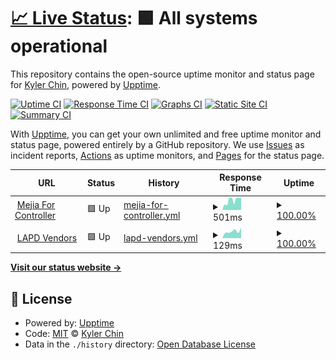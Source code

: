 # [📈 Live Status](https://demo.upptime.js.org): <!--live status--> **🟩 All systems operational**

This repository contains the open-source uptime monitor and status page for [Kyler Chin](https://demo.upptime.js.org), powered by [Upptime](https://github.com/upptime/upptime).

[![Uptime CI](https://github.com/kylerchin/mejia-uptime-check/workflows/Uptime%20CI/badge.svg)](https://github.com/kylerchin/mejia-uptime-check/actions?query=workflow%3A%22Uptime+CI%22)
[![Response Time CI](https://github.com/kylerchin/mejia-uptime-check/workflows/Response%20Time%20CI/badge.svg)](https://github.com/kylerchin/mejia-uptime-check/actions?query=workflow%3A%22Response+Time+CI%22)
[![Graphs CI](https://github.com/kylerchin/mejia-uptime-check/workflows/Graphs%20CI/badge.svg)](https://github.com/kylerchin/mejia-uptime-check/actions?query=workflow%3A%22Graphs+CI%22)
[![Static Site CI](https://github.com/kylerchin/mejia-uptime-check/workflows/Static%20Site%20CI/badge.svg)](https://github.com/kylerchin/mejia-uptime-check/actions?query=workflow%3A%22Static+Site+CI%22)
[![Summary CI](https://github.com/kylerchin/mejia-uptime-check/workflows/Summary%20CI/badge.svg)](https://github.com/kylerchin/mejia-uptime-check/actions?query=workflow%3A%22Summary+CI%22)

With [Upptime](https://upptime.js.org), you can get your own unlimited and free uptime monitor and status page, powered entirely by a GitHub repository. We use [Issues](https://github.com/kylerchin/mejia-uptime-check/issues) as incident reports, [Actions](https://github.com/kylerchin/mejia-uptime-check/actions) as uptime monitors, and [Pages](https://demo.upptime.js.org) for the status page.

<!--start: status pages-->
<!-- This summary is generated by Upptime (https://github.com/upptime/upptime) -->
<!-- Do not edit this manually, your changes will be overwritten -->
<!-- prettier-ignore -->
| URL | Status | History | Response Time | Uptime |
| --- | ------ | ------- | ------------- | ------ |
| <img alt="" src="https://favicons.githubusercontent.com/mejiaforcontroller.com" height="13"> [Mejia For Controller](https://mejiaforcontroller.com) | 🟩 Up | [mejia-for-controller.yml](https://github.com/kylerchin/mejia-uptime-check/commits/HEAD/history/mejia-for-controller.yml) | <details><summary><img alt="Response time graph" src="./graphs/mejia-for-controller/response-time-week.png" height="20"> 501ms</summary><br><a href="https://demo.upptime.js.org/history/mejia-for-controller"><img alt="Response time 549" src="https://img.shields.io/endpoint?url=https%3A%2F%2Fraw.githubusercontent.com%2Fkylerchin%2Fmejia-uptime-check%2FHEAD%2Fapi%2Fmejia-for-controller%2Fresponse-time.json"></a><br><a href="https://demo.upptime.js.org/history/mejia-for-controller"><img alt="24-hour response time 605" src="https://img.shields.io/endpoint?url=https%3A%2F%2Fraw.githubusercontent.com%2Fkylerchin%2Fmejia-uptime-check%2FHEAD%2Fapi%2Fmejia-for-controller%2Fresponse-time-day.json"></a><br><a href="https://demo.upptime.js.org/history/mejia-for-controller"><img alt="7-day response time 501" src="https://img.shields.io/endpoint?url=https%3A%2F%2Fraw.githubusercontent.com%2Fkylerchin%2Fmejia-uptime-check%2FHEAD%2Fapi%2Fmejia-for-controller%2Fresponse-time-week.json"></a><br><a href="https://demo.upptime.js.org/history/mejia-for-controller"><img alt="30-day response time 549" src="https://img.shields.io/endpoint?url=https%3A%2F%2Fraw.githubusercontent.com%2Fkylerchin%2Fmejia-uptime-check%2FHEAD%2Fapi%2Fmejia-for-controller%2Fresponse-time-month.json"></a><br><a href="https://demo.upptime.js.org/history/mejia-for-controller"><img alt="1-year response time 549" src="https://img.shields.io/endpoint?url=https%3A%2F%2Fraw.githubusercontent.com%2Fkylerchin%2Fmejia-uptime-check%2FHEAD%2Fapi%2Fmejia-for-controller%2Fresponse-time-year.json"></a></details> | <details><summary><a href="https://demo.upptime.js.org/history/mejia-for-controller">100.00%</a></summary><a href="https://demo.upptime.js.org/history/mejia-for-controller"><img alt="All-time uptime 99.74%" src="https://img.shields.io/endpoint?url=https%3A%2F%2Fraw.githubusercontent.com%2Fkylerchin%2Fmejia-uptime-check%2FHEAD%2Fapi%2Fmejia-for-controller%2Fuptime.json"></a><br><a href="https://demo.upptime.js.org/history/mejia-for-controller"><img alt="24-hour uptime 100.00%" src="https://img.shields.io/endpoint?url=https%3A%2F%2Fraw.githubusercontent.com%2Fkylerchin%2Fmejia-uptime-check%2FHEAD%2Fapi%2Fmejia-for-controller%2Fuptime-day.json"></a><br><a href="https://demo.upptime.js.org/history/mejia-for-controller"><img alt="7-day uptime 100.00%" src="https://img.shields.io/endpoint?url=https%3A%2F%2Fraw.githubusercontent.com%2Fkylerchin%2Fmejia-uptime-check%2FHEAD%2Fapi%2Fmejia-for-controller%2Fuptime-week.json"></a><br><a href="https://demo.upptime.js.org/history/mejia-for-controller"><img alt="30-day uptime 99.74%" src="https://img.shields.io/endpoint?url=https%3A%2F%2Fraw.githubusercontent.com%2Fkylerchin%2Fmejia-uptime-check%2FHEAD%2Fapi%2Fmejia-for-controller%2Fuptime-month.json"></a><br><a href="https://demo.upptime.js.org/history/mejia-for-controller"><img alt="1-year uptime 99.74%" src="https://img.shields.io/endpoint?url=https%3A%2F%2Fraw.githubusercontent.com%2Fkylerchin%2Fmejia-uptime-check%2FHEAD%2Fapi%2Fmejia-for-controller%2Fuptime-year.json"></a></details>
| <img alt="" src="https://favicons.githubusercontent.com/lapdvendors.mejiaforcontroller.com" height="13"> [LAPD Vendors](https://lapdvendors.mejiaforcontroller.com) | 🟩 Up | [lapd-vendors.yml](https://github.com/kylerchin/mejia-uptime-check/commits/HEAD/history/lapd-vendors.yml) | <details><summary><img alt="Response time graph" src="./graphs/lapd-vendors/response-time-week.png" height="20"> 129ms</summary><br><a href="https://demo.upptime.js.org/history/lapd-vendors"><img alt="Response time 129" src="https://img.shields.io/endpoint?url=https%3A%2F%2Fraw.githubusercontent.com%2Fkylerchin%2Fmejia-uptime-check%2FHEAD%2Fapi%2Flapd-vendors%2Fresponse-time.json"></a><br><a href="https://demo.upptime.js.org/history/lapd-vendors"><img alt="24-hour response time 92" src="https://img.shields.io/endpoint?url=https%3A%2F%2Fraw.githubusercontent.com%2Fkylerchin%2Fmejia-uptime-check%2FHEAD%2Fapi%2Flapd-vendors%2Fresponse-time-day.json"></a><br><a href="https://demo.upptime.js.org/history/lapd-vendors"><img alt="7-day response time 129" src="https://img.shields.io/endpoint?url=https%3A%2F%2Fraw.githubusercontent.com%2Fkylerchin%2Fmejia-uptime-check%2FHEAD%2Fapi%2Flapd-vendors%2Fresponse-time-week.json"></a><br><a href="https://demo.upptime.js.org/history/lapd-vendors"><img alt="30-day response time 129" src="https://img.shields.io/endpoint?url=https%3A%2F%2Fraw.githubusercontent.com%2Fkylerchin%2Fmejia-uptime-check%2FHEAD%2Fapi%2Flapd-vendors%2Fresponse-time-month.json"></a><br><a href="https://demo.upptime.js.org/history/lapd-vendors"><img alt="1-year response time 129" src="https://img.shields.io/endpoint?url=https%3A%2F%2Fraw.githubusercontent.com%2Fkylerchin%2Fmejia-uptime-check%2FHEAD%2Fapi%2Flapd-vendors%2Fresponse-time-year.json"></a></details> | <details><summary><a href="https://demo.upptime.js.org/history/lapd-vendors">100.00%</a></summary><a href="https://demo.upptime.js.org/history/lapd-vendors"><img alt="All-time uptime 100.00%" src="https://img.shields.io/endpoint?url=https%3A%2F%2Fraw.githubusercontent.com%2Fkylerchin%2Fmejia-uptime-check%2FHEAD%2Fapi%2Flapd-vendors%2Fuptime.json"></a><br><a href="https://demo.upptime.js.org/history/lapd-vendors"><img alt="24-hour uptime 100.00%" src="https://img.shields.io/endpoint?url=https%3A%2F%2Fraw.githubusercontent.com%2Fkylerchin%2Fmejia-uptime-check%2FHEAD%2Fapi%2Flapd-vendors%2Fuptime-day.json"></a><br><a href="https://demo.upptime.js.org/history/lapd-vendors"><img alt="7-day uptime 100.00%" src="https://img.shields.io/endpoint?url=https%3A%2F%2Fraw.githubusercontent.com%2Fkylerchin%2Fmejia-uptime-check%2FHEAD%2Fapi%2Flapd-vendors%2Fuptime-week.json"></a><br><a href="https://demo.upptime.js.org/history/lapd-vendors"><img alt="30-day uptime 100.00%" src="https://img.shields.io/endpoint?url=https%3A%2F%2Fraw.githubusercontent.com%2Fkylerchin%2Fmejia-uptime-check%2FHEAD%2Fapi%2Flapd-vendors%2Fuptime-month.json"></a><br><a href="https://demo.upptime.js.org/history/lapd-vendors"><img alt="1-year uptime 100.00%" src="https://img.shields.io/endpoint?url=https%3A%2F%2Fraw.githubusercontent.com%2Fkylerchin%2Fmejia-uptime-check%2FHEAD%2Fapi%2Flapd-vendors%2Fuptime-year.json"></a></details>

<!--end: status pages-->

[**Visit our status website →**](https://demo.upptime.js.org)

## 📄 License

- Powered by: [Upptime](https://github.com/upptime/upptime)
- Code: [MIT](./LICENSE) © [Kyler Chin](https://demo.upptime.js.org)
- Data in the `./history` directory: [Open Database License](https://opendatacommons.org/licenses/odbl/1-0/)
